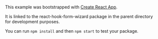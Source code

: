 This example was bootstrapped with [Create React App](https://github.com/facebook/create-react-app).

It is linked to the react-hook-form-wizard package in the parent directory for development purposes.

You can run `npm install` and then `npm start` to test your package.
